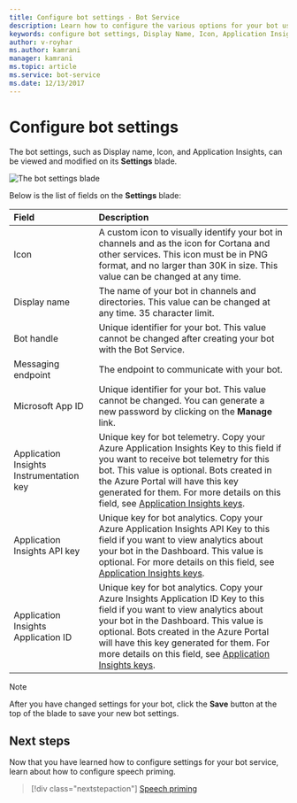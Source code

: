 ```yaml
---
title: Configure bot settings - Bot Service
description: Learn how to configure the various options for your bot using the Azure portal.
keywords: configure bot settings, Display Name, Icon, Application Insights, Settings blade  
author: v-royhar
ms.author: kamrani
manager: kamrani
ms.topic: article
ms.service: bot-service
ms.date: 12/13/2017
---
```

# Configure bot settings

The bot settings, such as Display name, Icon, and Application Insights, can be viewed and modified on its **Settings** blade.

![The bot settings blade](~/media/bot-service-portal-configure-settings/bot-settings-blade.png)

Below is the list of fields on the **Settings** blade:

| Field | Description |
| :---  | :---        |
| Icon | A custom icon to visually identify your bot in channels and as the icon for Cortana and other services. This icon must be in PNG format, and no larger than 30K in size. This value can be changed at any time. |
| Display name | The name of your bot in channels and directories. This value can be changed at any time. 35 character limit. |
| Bot handle | Unique identifier for your bot. This value cannot be changed after creating your bot with the Bot Service. |
| Messaging endpoint | The endpoint to communicate with your bot. |
| Microsoft App ID | Unique identifier for your bot. This value cannot be changed. You can generate a new password by clicking on the **Manage** link. |
| Application Insights Instrumentation key | Unique key for bot telemetry. Copy your Azure Application Insights Key to this field if you want to receive bot telemetry for this bot. This value is optional. Bots created in the Azure Portal will have this key generated for them. For more details on this field, see [Application Insights keys](~/bot-service-resources-app-insights-keys.md). |
| Application Insights API key | Unique key for bot analytics. Copy your Azure Application Insights API Key to this field if you want to view analytics about your bot in the Dashboard. This value is optional. For more details on this field, see [Application Insights keys](~/bot-service-resources-app-insights-keys.md). |
| Application Insights Application ID | Unique key for bot analytics. Copy your Azure Insights Application ID Key to this field if you want to view analytics about your bot in the Dashboard. This value is optional. Bots created in the Azure Portal will have this key generated for them. For more details on this field, see [Application Insights keys](~/bot-service-resources-app-insights-keys.md). |

> [!NOTE]
> After you have changed settings for your bot, click the **Save** button at the top of the blade to save your new bot settings.

## Next steps
Now that you have learned how to configure settings for your bot service, learn about how to configure speech priming.
> [!div class="nextstepaction"]
> [Speech priming](bot-service-manage-speech-priming.md)